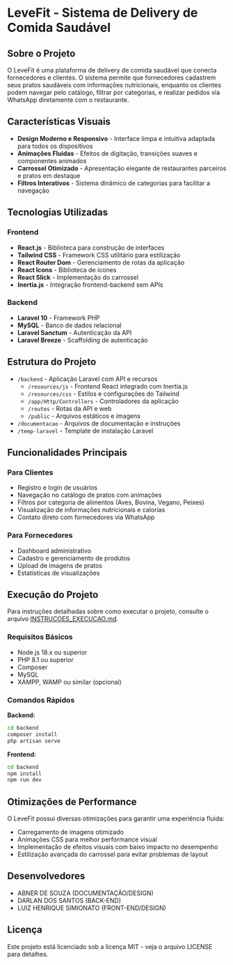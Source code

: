 # LeveFit - Sistema de Delivery de Comida Saudável

## Sobre o Projeto

O LeveFit é uma plataforma de delivery de comida saudável que conecta fornecedores e clientes. O sistema permite que fornecedores cadastrem seus pratos saudáveis com informações nutricionais, enquanto os clientes podem navegar pelo catálogo, filtrar por categorias, e realizar pedidos via WhatsApp diretamente com o restaurante.

## Características Visuais

- **Design Moderno e Responsivo** - Interface limpa e intuitiva adaptada para todos os dispositivos
- **Animações Fluidas** - Efeitos de digitação, transições suaves e componentes animados
- **Carrossel Otimizado** - Apresentação elegante de restaurantes parceiros e pratos em destaque
- **Filtros Interativos** - Sistema dinâmico de categorias para facilitar a navegação

## Tecnologias Utilizadas

### Frontend

- **React.js** - Biblioteca para construção de interfaces
- **Tailwind CSS** - Framework CSS utilitário para estilização
- **React Router Dom** - Gerenciamento de rotas da aplicação
- **React Icons** - Biblioteca de ícones
- **React Slick** - Implementação do carrossel
- **Inertia.js** - Integração frontend-backend sem APIs

### Backend

- **Laravel 10** - Framework PHP
- **MySQL** - Banco de dados relacional
- **Laravel Sanctum** - Autenticação da API
- **Laravel Breeze** - Scaffolding de autenticação

## Estrutura do Projeto

- `/backend` - Aplicação Laravel com API e recursos
  - `/resources/js` - Frontend React integrado com Inertia.js
  - `/resources/css` - Estilos e configurações do Tailwind
  - `/app/Http/Controllers` - Controladores da aplicação
  - `/routes` - Rotas da API e web
  - `/public` - Arquivos estáticos e imagens
- `/documentacao` - Arquivos de documentação e instruções
- `/temp-laravel` - Template de instalação Laravel

## Funcionalidades Principais

### Para Clientes

- Registro e login de usuários
- Navegação no catálogo de pratos com animações
- Filtros por categoria de alimentos (Aves, Bovina, Vegano, Peixes)
- Visualização de informações nutricionais e calorias
- Contato direto com fornecedores via WhatsApp

### Para Fornecedores

- Dashboard administrativo
- Cadastro e gerenciamento de produtos
- Upload de imagens de pratos
- Estatísticas de visualizações

## Execução do Projeto

Para instruções detalhadas sobre como executar o projeto, consulte o arquivo [INSTRUCOES_EXECUCAO.md](./documentacao/INSTRUCOES_EXECUCAO.md).

### Requisitos Básicos

- Node.js 18.x ou superior
- PHP 8.1 ou superior
- Composer
- MySQL
- XAMPP, WAMP ou similar (opcional)

### Comandos Rápidos

**Backend:**

```bash
cd backend
composer install
php artisan serve
```

**Frontend:**

```bash
cd backend
npm install
npm run dev
```

## Otimizações de Performance

O LeveFit possui diversas otimizações para garantir uma experiência fluida:

- Carregamento de imagens otimizado
- Animações CSS para melhor performance visual
- Implementação de efeitos visuais com baixo impacto no desempenho
- Estilização avançada do carrossel para evitar problemas de layout

## Desenvolvedores

- ABNER DE SOUZA (DOCUMENTAÇÃO/DESIGN)
- DARLAN DOS SANTOS (BACK-END)
- LUIZ HENRIQUE SIMIONATO (FRONT-END/DESIGN)

## Licença

Este projeto está licenciado sob a licença MIT - veja o arquivo LICENSE para detalhes.
